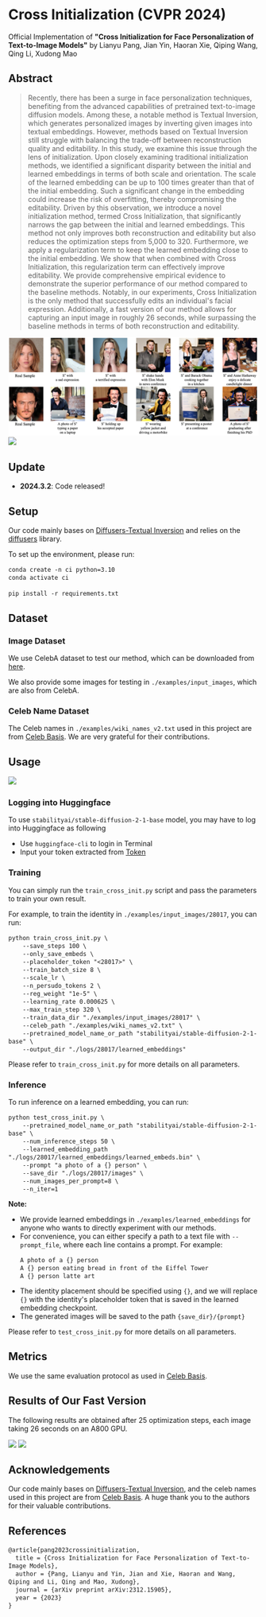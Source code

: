 # Cross Initialization (CVPR 2024)

Official Implementation of **"Cross Initialization for Face Personalization of Text-to-Image Models"** by Lianyu Pang, Jian Yin, Haoran Xie, Qiping Wang, Qing Li, Xudong Mao

## Abstract
> Recently, there has been a surge in face personalization techniques, benefiting from the advanced capabilities of pretrained text-to-image diffusion models. Among these, a notable method is Textual Inversion, which generates personalized images by inverting given images into textual embeddings. However, methods based on Textual Inversion still struggle with balancing the trade-off between reconstruction quality and editability. In this study, we examine this issue through the lens of initialization. Upon closely examining traditional initialization methods, we identified a significant disparity between the initial and learned embeddings in terms of both scale and orientation. The scale of the learned embedding can be up to 100 times greater than that of the initial embedding. Such a significant change in the embedding could increase the risk of overfitting, thereby compromising the editability. Driven by this observation, we introduce a novel initialization method, termed Cross Initialization, that significantly narrows the gap between the initial and learned embeddings. This method not only improves both reconstruction and editability but also reduces the optimization steps from 5,000 to 320. Furthermore, we apply a regularization term to keep the learned embedding close to the initial embedding. We show that when combined with Cross Initialization, this regularization term can effectively improve editability. We provide comprehensive empirical evidence to demonstrate the superior performance of our method compared to the baseline methods. Notably, in our experiments, Cross Initialization is the only method that successfully edits an individual's facial expression. Additionally, a fast version of our method allows for capturing an input image in roughly 26 seconds, while surpassing the baseline methods in terms of both reconstruction and editability.

<img src='assets/teaser.png'>
<a href="https://arxiv.org/abs/2312.15905"><img src="https://img.shields.io/badge/arXiv-2312.15905-b31b1b.svg" height=20.5></a>

## Update
+ **2024.3.2**: Code released!

## Setup
Our code mainly bases on [Diffusers-Textual Inversion](https://github.com/huggingface/diffusers/tree/main/examples/textual_inversion) and relies on the [diffusers](https://github.com/huggingface/diffusers) library.

To set up the environment, please run:
```
conda create -n ci python=3.10
conda activate ci

pip install -r requirements.txt
```

## Dataset
### Image Dataset
We use CelebA dataset to test our method, which can be downloaded from [here](https://mmlab.ie.cuhk.edu.hk/projects/CelebA.html).

We also provide some images for testing in `./examples/input_images`, which are also from CelebA.

### Celeb Name Dataset
The Celeb names in `./examples/wiki_names_v2.txt` used in this project are from [Celeb Basis](https://github.com/ygtxr1997/CelebBasis/tree/main). We are very grateful for their contributions.

## Usage

<img src='assets/CI.jpg'>

### Logging into Huggingface
To use `stabilityai/stable-diffusion-2-1-base` model, you may have to log into Huggingface as following

+ Use `huggingface-cli` to login in Terminal
+ Input your token extracted from [Token](https://huggingface.co/settings/tokens)

### Training
You can simply run the `train_cross_init.py` script and pass the parameters to train your own result.

For example, to train the identity in `./examples/input_images/28017`, you can run:
```
python train_cross_init.py \
    --save_steps 100 \
    --only_save_embeds \
    --placeholder_token "<28017>" \
    --train_batch_size 8 \
    --scale_lr \
    --n_persudo_tokens 2 \
    --reg_weight "1e-5" \
    --learning_rate 0.000625 \
    --max_train_step 320 \
    --train_data_dir "./examples/input_images/28017" \
    --celeb_path "./examples/wiki_names_v2.txt" \
    --pretrained_model_name_or_path "stabilityai/stable-diffusion-2-1-base" \
    --output_dir "./logs/28017/learned_embeddings" 
```
Please refer to `train_cross_init.py` for more details on all parameters.

### Inference
To run inference on a learned embedding, you can run:
```
python test_cross_init.py \
    --pretrained_model_name_or_path "stabilityai/stable-diffusion-2-1-base" \
    --num_inference_steps 50 \
    --learned_embedding_path "./logs/28017/learned_embeddings/learned_embeds.bin" \
    --prompt "a photo of a {} person" \
    --save_dir "./logs/28017/images" \
    --num_images_per_prompt=8 \
    --n_iter=1
```
**Note:**

+ We provide learned embeddings in `./examples/learned_embeddings` for anyone who wants to directly experiment with our methods.
+ For convenience, you can either specify a path to a text file with  `--prompt_file`, where each line contains a prompt. For example:
    ```
    A photo of a {} person
    A {} person eating bread in front of the Eiffel Tower
    A {} person latte art
    ```
+ The identity placement should be specified using `{}`, and we will replace `{}` with the identity's placeholder token that is saved in the learned embedding checkpoint.
+ The generated images will be saved to the path `{save_dir}/{prompt}`

Please refer to `test_cross_init.py` for more details on all parameters.

## Metrics
We use the same evaluation protocol as used in [Celeb Basis](https://github.com/ygtxr1997/CelebBasis/tree/main).

## Results of Our Fast Version
The following results are obtained after 25 optimization steps, each image taking 26 seconds on an A800 GPU.

<img src='assets/fast1.jpg'>

<img src='assets/fast2.jpg'>

## Acknowledgements
Our code mainly bases on [Diffusers-Textual Inversion](https://github.com/huggingface/diffusers/tree/main/examples/textual_inversion), and the celeb names used in this project are from [Celeb Basis](https://github.com/ygtxr1997/CelebBasis/tree/main). A huge thank you to the authors for their valuable contributions.

## References

```
@article{pang2023crossinitialization,
  title = {Cross Initialization for Face Personalization of Text-to-Image Models},
  author = {Pang, Lianyu and Yin, Jian and Xie, Haoran and Wang, Qiping and Li, Qing and Mao, Xudong},
  journal = {arXiv preprint arXiv:2312.15905},
  year = {2023}
}
